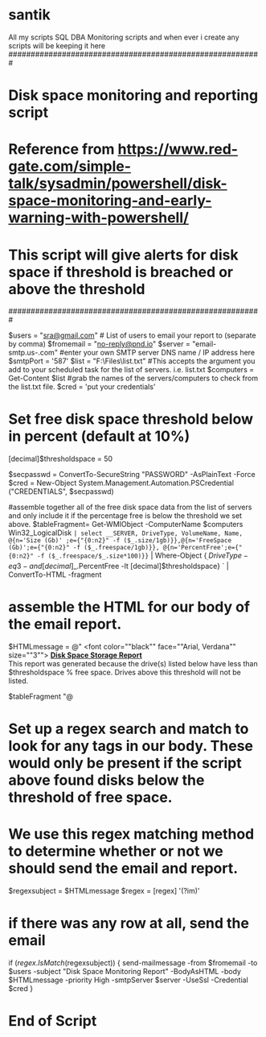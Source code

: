 # santik
All my scripts 
SQL DBA Monitoring scripts and when ever i create any scripts will be keeping it here
#########################################################
#
# Disk space monitoring and reporting script
# Reference from https://www.red-gate.com/simple-talk/sysadmin/powershell/disk-space-monitoring-and-early-warning-with-powershell/
# This script will give alerts for disk space if threshold is breached or above the threshold
#########################################################
 
$users = "sra@gmail.com" # List of users to email your report to (separate by comma)
$fromemail = "no-reply@pnd.io"
$server = "email-smtp.us-.com" #enter your own SMTP server DNS name / IP address here
$smtpPort = '587'
$list = "F:\Files\list.txt"  #This accepts the argument you add to your scheduled task for the list of servers. i.e. list.txt
$computers = Get-Content $list #grab the names of the servers/computers to check from the list.txt file.
$cred = 'put your credentials'
# Set free disk space threshold below in percent (default at 10%)
[decimal]$thresholdspace = 50

$secpasswd = ConvertTo-SecureString "PASSWORD" -AsPlainText -Force
$cred = New-Object System.Management.Automation.PSCredential ("CREDENTIALS", $secpasswd)
 
#assemble together all of the free disk space data from the list of servers and only include it if the percentage free is below the threshold we set above.
$tableFragment= Get-WMIObject  -ComputerName $computers Win32_LogicalDisk `
| select __SERVER, DriveType, VolumeName, Name, @{n='Size (Gb)' ;e={"{0:n2}" -f ($_.size/1gb)}},@{n='FreeSpace (Gb)';e={"{0:n2}" -f ($_.freespace/1gb)}}, @{n='PercentFree';e={"{0:n2}" -f ($_.freespace/$_.size*100)}} `
| Where-Object {$_.DriveType -eq 3 -and [decimal]$_.PercentFree -lt [decimal]$thresholdspace} `
| ConvertTo-HTML -fragment 
 
# assemble the HTML for our body of the email report.
$HTMLmessage = @"
<font color=""black"" face=""Arial, Verdana"" size=""3"">
<u><b>Disk Space Storage Report</b></u>
<br>This report was generated because the drive(s) listed below have less than $thresholdspace % free space. Drives above this threshold will not be listed.
<br>
<style type=""text/css"">body{font: .8em ""Lucida Grande"", Tahoma, Arial, Helvetica, sans-serif;}
ol{margin:0;padding: 0 1.5em;}
table{color:#FFF;background:#C00;border-collapse:collapse;width:647px;border:5px solid #900;}
thead{}
thead th{padding:1em 1em .5em;border-bottom:1px dotted #FFF;font-size:120%;text-align:left;}
thead tr{}
td{padding:.5em 1em;}
tfoot{}
tfoot td{padding-bottom:1.5em;}
tfoot tr{}
#middle{background-color:#900;}
</style>
<body BGCOLOR=""white"">
$tableFragment
</body>
"@ 
 
# Set up a regex search and match to look for any <td> tags in our body. These would only be present if the script above found disks below the threshold of free space.
# We use this regex matching method to determine whether or not we should send the email and report.
$regexsubject = $HTMLmessage
$regex = [regex] '(?im)<td>'
 
# if there was any row at all, send the email
if ($regex.IsMatch($regexsubject)) {
                        send-mailmessage -from $fromemail -to $users -subject "Disk Space Monitoring Report" -BodyAsHTML -body $HTMLmessage -priority High -smtpServer $server -UseSsl -Credential $cred 
}
 
# End of Script
